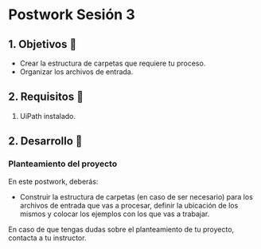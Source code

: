 # Postwork Sesión 3

<div>

## 1. Objetivos :dart:

- Crear la estructura de carpetas que requiere tu proceso.
- Organizar los archivos de entrada.

## 2. Requisitos :notebook_with_decorative_cover:

1. UiPath instalado.

## 2. Desarrollo :rocket:

### Planteamiento del proyecto

En este postwork, deberás:
- Construir la estructura de carpetas (en caso de ser necesario) para los archivos de entrada que vas a procesar, definir la ubicación de los mismos y colocar los ejemplos con los que vas a trabajar.

En caso de que tengas dudas sobre el planteamiento de tu proyecto, contacta a tu instructor.

<br>

</div>